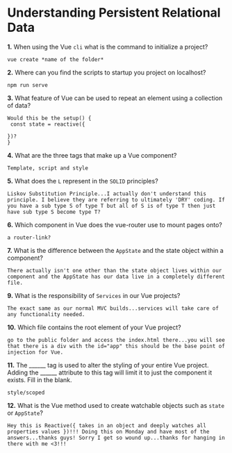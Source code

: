 # Understanding Persistent Relational Data

**1.** When using the Vue `cli` what is the command to initialize a project?
<!-- enter you answer in the space below -->
```
vue create *name of the folder*
```
**2.** Where can you find the scripts to startup you project on localhost?
<!-- enter you answer in the space below -->
```
npm run serve
```
**3.** What feature of Vue can be used to repeat an element using a collection of data?
<!-- enter you answer in the space below -->
```
Would this be the setup() {  
 const state = reactive({

})?
} 
```
**4.** What are the three tags that make up a Vue component?
<!-- enter you answer in the space below -->
```
Template, script and style
```
**5.** What does the `L` represent in the `SOLID` principles?
<!-- enter you answer in the space below -->
```
Liskov Substitution Principle...I actually don't understand this principle. I believe they are referring to ultimately 'DRY' coding. If you have a sub type S of type T but all of S is of type T then just have sub type S become type T?
```
**6.** Which component in Vue does the vue-router use to mount pages onto?
<!-- enter you answer in the space below -->
```
a router-link?
```
**7.** What is the difference between the `AppState` and the state object within a component?
<!-- enter you answer in the space below -->
```
There actually isn't one other than the state object lives within our component and the AppState has our data live in a completely different file.
```
**9.** What is the responsibility of `Services` in our Vue projects?
<!-- enter you answer in the space below -->
```
The exact same as our normal MVC builds...services will take care of any functionality needed.
```
**10.** Which file contains the root element of your Vue project?
<!-- enter you answer in the space below -->
```
go to the public folder and access the index.html there...you will see that there is a div with the id="app" this should be the base point of injection for Vue.
```
**11.** The ______ tag is used to alter the styling of your entire Vue project.  Adding the ______ attribute to this tag will limit it to just the component it exists.  Fill in the blank.
<!-- enter you answer in the space below -->
```
style/scoped
```
**12.** What is the Vue method used to create watchable objects such as `state` or `AppState`?
<!-- enter you answer in the space below -->
```
Hey this is Reactive({ takes in an object and deeply watches all properties values })!!! Doing this on Monday and have most of the answers...thanks guys! Sorry I get so wound up...thanks for hanging in there with me <3!!!
```